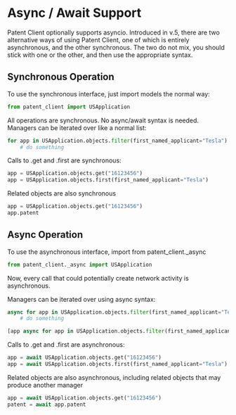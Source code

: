 # Async / Await Support

Patent Client optionally supports asyncio. Introduced in v.5, there are two alternative ways of using
Patent Client, one of which is entirely asynchronous, and the other synchronous. The two do not mix,
you should stick with one or the other, and then use the appropriate syntax.

## Synchronous Operation

To use the synchronous interface, just import models the normal way:

```python
from patent_client import USApplication
```

All operations are synchronous. No async/await syntax is needed.
Managers can be iterated over like a normal list:

```python
for app in USApplication.objects.filter(first_named_applicant="Tesla"):
    # do something
```

Calls to .get and .first are synchronous:

```python
app = USApplication.objects.get("16123456")
app = USApplication.objects.first(first_named_applicant="Tesla")
```

Related objects are also synchronous

```python
app = USApplication.objects.get("16123456")
app.patent
```

## Async Operation

To use the asynchronous interface, import from patent_client._async

```python
from patent_client._async import USApplication
```

Now, every call that could potentially create network activity is asynchronous.

Managers can be iterated over using async syntax:

```python
async for app in USApplication.objects.filter(first_named_applicant="Tesla"):
    # do something

[app async for app in USApplication.objects.filter(first_named_applicant="Tesla")]
```

Calls to .get and .first are asynchronous:

```python
app = await USApplication.objects.get("16123456")
app = await USApplication.objects.first(first_named_applicant="Tesla")
```

Related objects are also asynchronous, including related objects that may produce another manager

```python
app = await USApplication.objects.get("16123456")
patent = await app.patent
```


